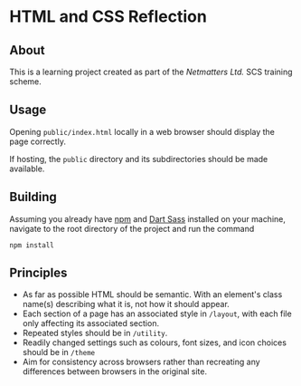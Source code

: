 # HTML and CSS Reflection

## About
This is a learning project created as part of the *Netmatters Ltd.* SCS training scheme.

## Usage
Opening `public/index.html` locally in a web browser should display the page correctly.

If hosting, the `public` directory and its subdirectories should be made available.

## Building
Assuming you already have [npm](https://www.npmjs.com/get-npm) and [Dart Sass](https://sass-lang.com/) installed on your machine, navigate to the root directory of the project and run the command
```
npm install
```

## Principles
* As far as possible HTML should be semantic. With an element's class name(s) describing what it is, not how it should appear.
* Each section of a page has an associated style in `/layout`, with each file only affecting its associated section.
* Repeated styles should be in `/utility`.
* Readily changed settings such as colours, font sizes, and icon choices should be in `/theme` 
* Aim for consistency across browsers rather than recreating any differences between browsers in the original site.
